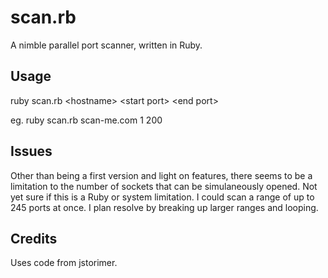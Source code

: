 scan.rb
=======

A nimble parallel port scanner, written in Ruby.

Usage
-----

ruby scan.rb \<hostname\> \<start port\> \<end port\>

eg. ruby scan.rb scan-me.com 1 200

Issues
------

Other than being a first version and light on features, there seems to be a limitation to the number of sockets that can be simulaneously opened. Not yet sure if this is a Ruby or system limitation. I could scan a range of up to 245 ports at once. I plan resolve by breaking up larger ranges and looping.

Credits
-------

Uses code from jstorimer.
